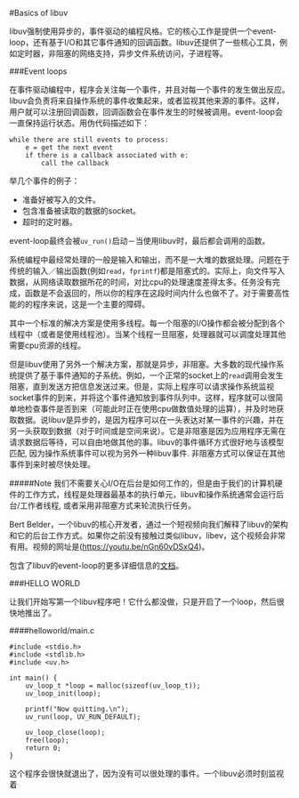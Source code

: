 #Basics of libuv

libuv强制使用异步的，事件驱动的编程风格。它的核心工作是提供一个event-loop，还有基于I/O和其它事件通知的回调函数。libuv还提供了一些核心工具，例如定时器，非阻塞的网络支持，异步文件系统访问，子进程等。  

###Event loops

在事件驱动编程中，程序会关注每一个事件，并且对每一个事件的发生做出反应。libuv会负责将来自操作系统的事件收集起来，或者监视其他来源的事件。这样，用户就可以注册回调函数，回调函数会在事件发生的时候被调用。event-loop会一直保持运行状态。用伪代码描述如下：  

```
while there are still events to process:
    e = get the next event
    if there is a callback associated with e:
        call the callback
```

举几个事件的例子：  
* 准备好被写入的文件。  
* 包含准备被读取的数据的socket。  
* 超时的定时器。  

event-loop最终会被`uv_run()`启动－当使用libuv时，最后都会调用的函数。  

系统编程中最经常处理的一般是输入和输出，而不是一大堆的数据处理。问题在于传统的输入／输出函数(例如`read`，`fprintf`)都是阻塞式的。实际上，向文件写入数据，从网络读取数据所花的时间，对比cpu的处理速度差得太多。任务没有完成，函数是不会返回的，所以你的程序在这段时间内什么也做不了。对于需要高性能的的程序来说，这是一个主要的障碍。  

其中一个标准的解决方案是使用多线程。每一个阻塞的I/O操作都会被分配到各个线程中（或者是使用线程池）。当某个线程一旦阻塞，处理器就可以调度处理其他需要cpu资源的线程。  

但是libuv使用了另外一个解决方案，那就是异步，非阻塞。大多数的现代操作系统提供了基于事件通知的子系统。例如，一个正常的socket上的`read`调用会发生阻塞，直到发送方把信息发送过来。但是，实际上程序可以请求操作系统监视socket事件的到来，并将这个事件通知放到事件队列中。这样，程序就可以很简单地检查事件是否到来（可能此时正在使用cpu做数值处理的运算），并及时地获取数据。说libuv是异步的，是因为程序可以在一头表达对某一事件的兴趣，并在另一头获取到数据（对于时间或是空间来说）。它是非阻塞是因为应用程序无需在请求数据后等待，可以自由地做其他的事。libuv的事件循环方式很好地与该模型匹配, 因为操作系统事件可以视为另外一种libuv事件. 非阻塞方式可以保证在其他事件到来时被尽快处理。  

#####Note
我们不需要关心I/O在后台是如何工作的，但是由于我们的计算机硬件的工作方式，线程是处理器最基本的执行单元，libuv和操作系统通常会运行后台/工作者线程, 或者采用非阻塞方式来轮流执行任务。  

Bert Belder，一个libuv的核心开发者，通过一个短视频向我们解释了libuv的架构和它的后台工作方式。如果你之前没有接触过类似libuv，libev，这个视频会非常有用。视频的网址是(https://youtu.be/nGn60vDSxQ4)。

包含了libuv的event-loop的更多详细信息的[文档](http://docs.libuv.org/en/v1.x/design.html#the-i-o-loop)。  

###HELLO WORLD

让我们开始写第一个libuv程序吧！它什么都没做，只是开启了一个loop，然后很快地推出了。  

####helloworld/main.c

```
#include <stdio.h>
#include <stdlib.h>
#include <uv.h>

int main() {
    uv_loop_t *loop = malloc(sizeof(uv_loop_t));
    uv_loop_init(loop);

    printf("Now quitting.\n");
    uv_run(loop, UV_RUN_DEFAULT);

    uv_loop_close(loop);
    free(loop);
    return 0;
}
```

这个程序会很快就退出了，因为没有可以很处理的事件。一个libuv必须时刻监视着